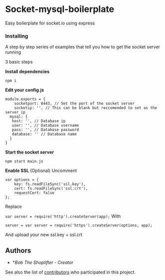 # Socket-mysql-boilerplate

Easy boilerplate for socket.io using express

### Installing

A step by step series of examples that tell you how to get the socket server running

3 basic steps


**Install dependencies**
```
npm i
```
**Edit your config.js**

```
module.exports = {
	socketport: 8443, // Set the port of the socket server
	socketip: '', // This can be blank but reccomended to set as the server ip
  mysql: {
   host: '', // Database ip
   user: '', // Database username
   pass: '', // Database password
   database: '' // Database name
  }
}
```

**Start the socket server**
```
npm start main.js
```

**Enable SSL** (Optional)
Uncomment
```
var options = {
    key: fs.readFileSync('ssl.key'),
    cert: fs.readFileSync('ssl.crt'),
    requestCert: false
};
```
Replace

```var server = require('http').createServer(app);```
With

```server = var server = require('https').createServer(options, app);```

And upload your new ssl.key + ssl.crt
## Authors

* **Bob The Shoplifter* - *Creator*

See also the list of [contributors](https://github.com/your/project/contributors) who participated in this project.
